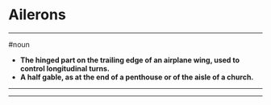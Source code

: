 # Ailerons
---
#noun
- **The hinged part on the trailing edge of an airplane wing, used to control longitudinal turns.**
- **A half gable, as at the end of a penthouse or of the aisle of a church.**
---
---
